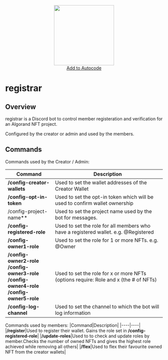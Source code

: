 <div align="center">
  <a href="https://open.autocode.com/">
    <img src="https://openclipart.org/download/181432/Rocket.svg" width="192"><br />
    Add to Autocode
  </a>
</div>

# registrar

## Overview

registrar is a Discord bot to control member registeration and verification for an Algorand NFT project.

Configured by the creator or admin and used by the members.

## Commands

Commands used by the Creator / Admin:

|Command|Description|
|----|----|
|**/config-creator-wallets**|Used to set the wallet addresses of the Creator Wallet|
|**/config-opt-in-token**|Used to set the opt-in token which will be used to confirm wallet ownership|
|/config-project-name**|Used to set the project name used by the bot for messages.|
|**/config-registered-role**|Used to set the role for all members who have a registered wallet. e.g. @Registered|
|**/config-owner1-role**|Used to set the role for 1 or more NFTs. e.g. @Owner|
|**/config-owner2-role**<br />**/config-owner3-role**<br />**/config-owner4-role**<br />**/config-owner5-role**|Used to set the role for x or more NFTs (options require: Role and x (the # of NFTs)|
|**/config-log-channel**|Used to set the channel to which the bot will log information|

Commands used by members:
|Command|Description|
|----|----|
|**/register**|Used to register their wallet. Gains the role set in **/config-registered-role**|
|**/update-roles**|Used to to check and update roles by member.Checks the number of owned NFTs and gives the highest role achieved while removing all others|
|**/flex**|Used to flex their favourite owned NFT from the creator wallets|
